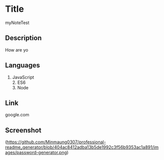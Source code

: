 # Title

myNoteTest

## Description

How are yo

## Languages

1. JavaScript<br>2. ES6<br>3. Node<br>

## Link

google.com

## Screenshot

(https://github.com/Minmaung0307/professional-readme_generator/blob/404ac8412adba13b5de1992c3f56b9353ac1a891/images/password-generator.png)
